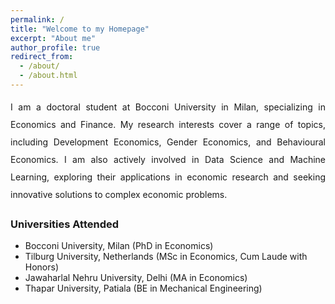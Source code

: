 ```yaml
---
permalink: /
title: "Welcome to my Homepage"
excerpt: "About me"
author_profile: true
redirect_from: 
  - /about/
  - /about.html
---
```

<div style="text-align: justify; line-height: 2;">
I am a doctoral student at Bocconi University in Milan, specializing in Economics and Finance. My research interests cover a range of topics, including Development Economics, Gender Economics, and Behavioural Economics. I am also actively involved in Data Science and Machine Learning, exploring their applications in economic research and seeking innovative solutions to complex economic problems.
</div>

<h3>Universities Attended</h3>
<ul>
  <li>Bocconi University, Milan (PhD in Economics)</li>
  <li>Tilburg University, Netherlands (MSc in Economics, Cum Laude with Honors)</li>
  <li>Jawaharlal Nehru University, Delhi (MA in Economics)</li>
  <li>Thapar University, Patiala (BE in Mechanical Engineering)</li>
</ul>
